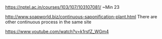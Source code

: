 https://nptel.ac.in/courses/103/107/103107081/
~Min 23

http://www.soapworld.biz/continuous-saponification-plant.html
There are other continuous process in the same site

https://www.youtube.com/watch?v=k1rsfZ_WGm4
